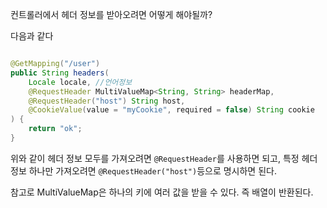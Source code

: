 컨트롤러에서 헤더 정보를 받아오려면 어떻게 해야될까?

다음과 같다
```java

@GetMapping("/user")  
public String headers(  
    Locale locale, //언어정보  
    @RequestHeader MultiValueMap<String, String> headerMap,  
    @RequestHeader("host") String host,  
    @CookieValue(value = "myCookie", required = false) String cookie  
) {  
    return "ok";  
}
```

위와 같이 헤더 정보 모두를 가져오려면 `@RequestHeader`를 사용하면 되고,
특정 헤더 정보 하나만 가져오려면 `@RequestHeader("host")`등으로 명시하면 된다.


참고로 MultiValueMap은 하나의 키에 여러 값을 받을 수 있다.
즉 배열이 반환된다.
